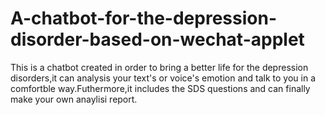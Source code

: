 # A-chatbot-for-the-depression-disorder-based-on-wechat-applet
This is a chatbot created in order to bring a better life for the depression disorders,it can analysis your text's or voice's emotion and talk to you in a comfortble way.Futhermore,it includes the SDS questions and can finally make your own anaylisi report.
